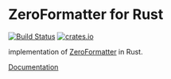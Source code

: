 # ZeroFormatter for Rust

[![Build Status](https://travis-ci.org/pocketberserker/zero-formatter.rs.svg?branch=master)](https://travis-ci.org/pocketberserker/zero-formatter.rs)
[![crates.io](https://img.shields.io/crates/v/zero-formatter.svg)](https://crates.io/crates/zero-formatter)

implementation of [ZeroFormatter](https://github.com/neuecc/ZeroFormatter) in Rust.

[Documentation](https://pocketberserker.github.io/zero-formatter.rs/)

